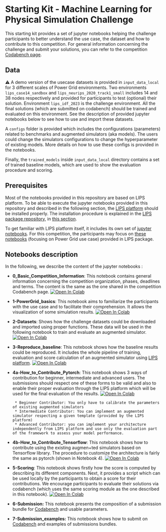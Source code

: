 # Starting Kit - Machine Learning for Physical Simulation Challenge
This starting kit provides a set of jupyter notebooks helping the challenge participants to better understand the use case, the dataset and how to contribute to this competition. For general information concerning the challenge and submit your solutions, you can refer to the competition [Codabench page](https://www.codabench.org/competitions/2378/).

Data
----
⚠️ A demo version of the usecase datasets is provided in `input_data_local` for 3 different scales of Power Grid environments. Two environments `lips_case14_sandbox` and `lips_neurips_2020_track1_small` includes 14 and 38 nodes respectively and provided for participants to test (optional) their solution. Environment `lips_idf_2023` is the challenge environment. All the final solutions (which are submitted on codabench) should be trained and evaluated on this environment. See the description of provided jupyter notebooks below to see how to use and import these datasets.

A `configs` folder is provided which includes the configurations (parameters) related to benchmarks and augmented simulators (aka models). The users could change the simulators configurations to change the hyperparameter of existing models. More details on how to use these configs is provided in the notebooks.

Finally, the `trained_models` inside `input_data_local` directory contains a set of trained baseline models, which are used to show the evaluation procedure and scoring.

Prerequisites
--------------
Most of the notebooks provided in this repository are based on LIPS platform. To be able to execute the jupyter notebooks provided in this repository and described in the following section, the [LIPS platform](https://lips.irt-systemx.fr/) should be installed properly. The installation procedure is explained in the [LIPS package repository](https://github.com/IRT-SystemX/LIPS), in [this section](https://github.com/IRT-SystemX/LIPS#installation).

To get familiar with LIPS platform itself, it includes its own set of [jupyter notebooks](https://github.com/IRT-SystemX/LIPS/tree/main/getting_started). For this competition, the participants may focus on [these notebooks](https://github.com/IRT-SystemX/LIPS/tree/main/getting_started/PowerGridUsecase) (focusing on Power Grid use case) provided in LIPS package.  

Notebooks description
---------------------
In the following, we describe the content of the jupyter notebooks : 

- **0_Basic_Competition_Information**: This notebook contains general information concerning the competition organization, phases, deadlines and terms. The content is the same as the one shared in the competition Codabench page. [![Open In Colab](https://colab.research.google.com/assets/colab-badge.svg)](https://github.com/IRT-SystemX/ml4physim_startingkit_powergrid/blob/main/0_Basic_Competition_Information.ipynb) 

- **1-PowerGrid_basics**: This notebook aims to familiarize the participants with the use case and to facilitate their comprehension. It allows the visualization of some simulation results. [![Open In Colab](https://colab.research.google.com/assets/colab-badge.svg)](https://colab.research.google.com/github/IRT-SystemX/ml4physim_startingkit_powergrid/blob/main/1_PowerGrid_Usecase_basics.ipynb)

- **2-Datasets**: Shows how the challenge datasets could be downloaded and imported using proper functions. These data will be used in the following notebook to train and evaluate an augmented simulator. [![Open In Colab](https://colab.research.google.com/assets/colab-badge.svg)](https://colab.research.google.com/github/IRT-SystemX/ml4physim_startingkit_powergrid/blob/main/2-Datasets.ipynb) 

- **3-Reproduce_baseline**: This notebook shows how the baseline results could be reproduced. It includes the whole pipeline of training, evaluation and score calculation of an augmented simulator using [LIPS platform](https://github.com/IRT-SystemX/LIPS). [![Open In Colab](https://colab.research.google.com/assets/colab-badge.svg)](https://colab.research.google.com/github/IRT-SystemX/ml4physim_startingkit_powergrid/blob/main/3_Reproduce_baseline.ipynb) 

- **4a-How_to_Contribute_Pytorch**: This notebook shows 3 ways of contribution for beginner, intermediate and advanced users. The submissions should respect one of these forms to be valid and also to enable their proper evaluation through the LIPS platform which will be used for the final evaluation of the results. [![Open In Colab](https://colab.research.google.com/assets/colab-badge.svg)](https://colab.research.google.com/github/IRT-SystemX/ml4physim_startingkit_powergrid/blob/main/4a_How_to_Contribute_Pytorch.ipynb)

       * Beginner Contributor: You only have to calibrate the parameters of existing augmented simulators
       * Intermediate Contributor: You can implement an augmented simulator respecting a given template (provided by the LIPS platform)
       * Advanced Contributor: you can implement your architecture independently from LIPS platform and use only the evaluation part of the framework to assess your model performance.

- **4b-How_to_Contribute_Tensorflow**: This notebook shows how to contribute using the existing augmen+ted simulators based on Tensorflow library. The procedure to customize the architecture is fairly the same as pytorch (shown in Notebook 4). [![Open In Colab](https://colab.research.google.com/assets/colab-badge.svg)](https://colab.research.google.com/github/IRT-SystemX/ml4physim_startingkit_powergrid/blob/main/4b_How_to_Contribute_Tensorflow.ipynb)

- **5-Scoring**: This notebook shows firstly how the score is computed by describing its different components. Next, it provides a script which can be used locally by the participants to obtain a score for their contributions. We encourage participants to evaluate their solutions via codabench (which uses the same scoring module as the one described in this notebook). [![Open In Colab](https://colab.research.google.com/assets/colab-badge.svg)](https://colab.research.google.com/github/IRT-SystemX/ml4physim_startingkit_powergrid/blob/main/5_Scoring.ipynb)

- **6-Submission:** This notebook presents the composition of a submission bundle for [Codabench](https://www.codabench.org/competitions/2378/) and usable parameters. 

- **7-Submission_examples:** This notebook shows how to submit on [Codabench](https://www.codabench.org/competitions/2378/) and examples of submissions bundles.  
